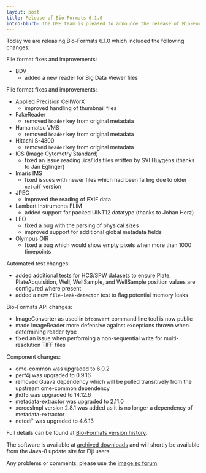 ```yaml
---
layout: post
title: Release of Bio-Formats 6.1.0
intro-blurb: The OME team is pleased to announce the release of Bio-Formats 6.1.0
---
```


Today we are releasing Bio-Formats 6.1.0 which included the following changes:
 
File format fixes and improvements:

* BDV
  * added a new reader for Big Data Viewer files

File format fixes and improvements:

* Applied Precision CellWorX
  * improved handling of thumbnail files
* FakeReader
  * removed `header` key from original metadata
* Hamamatsu VMS
  * removed `header` key from original metadata
* Hitachi S-4800
  * removed `header` key from original metadata
* ICS (Image Cytometry Standard)
  * fixed an issue reading .ics/.ids files written by SVI Huygens (thanks to Jan Eglinger)
* Imaris IMS
  * fixed issues with newer files which had been failing due to older `netcdf` version
* JPEG
  * improved the reading of EXIF data
* Lambert Instruments FLIM
  * added support for packed UINT12 datatype (thanks to Johan Herz)
* LEO
  * fixed a bug with the parsing of physical sizes
  * improved support for additional global metadata fields
* Olympus OIR
  * fixed a bug which would show empty pixels when more than 1000 timepoints

Automated test changes:

* added additional tests for HCS/SPW datasets to ensure Plate, PlateAcquisition, Well, WellSample, and WellSample position values are configured where present
* added a new `file-leak-detector` test to flag potential memory leaks

Bio-Formats API changes:

* ImageConverter as used in `bfconvert` command line tool is now public
* made ImageReader more defensive against exceptions thrown when determining reader type
* fixed an issue when performing a non-sequential write for multi-resolution TIFF files

Component changes:

* ome-common was upgraded to 6.0.2
* perf4j was upgraded to 0.9.16
* removed Guava dependency which will be pulled transitively from the 
  upstream ome-common dependency
* jhdf5 was upgraded to 14.12.6
* metadata-extractor was upgraded to 2.11.0
* xercesImpl version 2.8.1 was added as it is no longer a dependency of metadata-extractor
* netcdf` was upgraded to 4.6.13

Full details can be found at [Bio-Formats version history](https://docs.openmicroscopy.org/bio-formats/6.1.0/about/whats-new.html).

The software is available at [archived downloads](https://downloads.openmicroscopy.org/bio-formats/6.1.0)
and will shortly be available from the Java-8 update site for Fiji users.

Any problems or comments, please use the [image.sc forum](https://forum.image.sc/tags/bio-formats).
